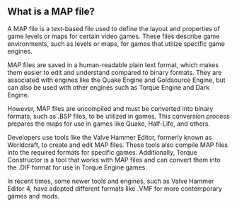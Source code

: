 ## What is a MAP file?

A MAP file is a text-based file used to define the layout and properties of game levels or maps for certain video games. These files describe game environments, such as levels or maps, for games that utilize specific game engines.

MAP files are saved in a human-readable plain text format, which makes them easier to edit and understand compared to binary formats. They are associated with engines like the Quake Engine and Goldsource Engine, but can also be used with other engines such as Torque Engine and Dark Engine.

However, MAP files are uncompiled and must be converted into binary formats, such as .BSP files, to be utilized in games. This conversion process prepares the maps for use in games like Quake, Half-Life, and others.

Developers use tools like the Valve Hammer Editor, formerly known as Worldcraft, to create and edit MAP files. These tools also compile MAP files into the required formats for specific games. Additionally, Torque Constructor is a tool that works with MAP files and can convert them into the .DIF format for use in Torque Engine games.

In recent times, some newer tools and engines, such as Valve Hammer Editor 4, have adopted different formats like .VMF for more contemporary games and mods.

